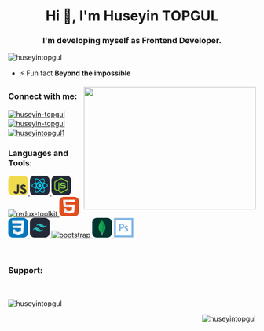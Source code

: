 <h1 align="center">Hi 👋, I'm Huseyin TOPGUL</h1>
<h3 align="center">I'm developing myself as Frontend Developer.</h3>

<p align="left"> <img src="https://komarev.com/ghpvc/?username=huseyintopgul&label=Profile%20views&color=0e75b6&style=flat" alt="huseyintopgul" /> </p>

- ⚡ Fun fact **Beyond the impossible**
<img src="https://www.activeblogs.com/wp-content/uploads/2021/08/1628529290971.gif" width="350" height='250' align="right"/>
<h3 align="left">Connect with me:</h3>
<p align="left">
<a href="https://www.linkedin.com/in/huseyin-topgul/" target="_blank"><img align="center" src="https://raw.githubusercontent.com/rahuldkjain/github-profile-readme-generator/master/src/images/icons/Social/linked-in-alt.svg" alt="huseyin-topgul" height="30" width="40" /></a>
<a href="https://www.instagram.com/huseyintopgul/" target="_blank"><img align="center" src="https://raw.githubusercontent.com/rahuldkjain/github-profile-readme-generator/master/src/images/icons/Social/instagram.svg" alt="huseyin-topgul" height="30" width="40" /></a>
<a href="https://medium.com/@huseyintopgul1" target="_blank"><img align="center" src="https://raw.githubusercontent.com/rahuldkjain/github-profile-readme-generator/master/src/images/icons/Social/medium.svg" alt="huseyintopgul1" height="30" width="40" /></a>
</p>

<h3 align="left">Languages and Tools:</h3>
<p align="left"> 
<a href="https://www.javascript.com/" target="_blank" rel="noreferrer"> <img src="https://github.com/tandpfun/skill-icons/raw/main/icons/JavaScript.svg" alt="JavaScript" width="40" height="40"/> </a> 
<a href="https://react.dev/" target="_blank" rel="noreferrer"> <img src="https://github.com/tandpfun/skill-icons/raw/main/icons/React-Dark.svg" alt="reactjs" width="40" height="40"/> </a> 
<a href="https://nodejs.org" target="_blank" rel="noreferrer"> <img src="https://github.com/tandpfun/skill-icons/raw/main/icons/NodeJS-Dark.svg" alt="nodejs" width="40" height="40"/> </a> 
<a href="https://redux-toolkit.js.org/" target="_blank" rel="noreferrer"> <img src="https://raw.githubusercontent.com/reduxjs/redux/master/logo/logo.png" alt="redux-toolkit" width="40" height="40"/> </a> 
<a href="https://html.com/" target="_blank" rel="noreferrer"> <img src="https://github.com/tandpfun/skill-icons/raw/main/icons/HTML.svg" alt="html" width="40" height="40"/> </a> 
<a href="https://www.css-com.com/" target="_blank" rel="noreferrer"> <img src="https://github.com/tandpfun/skill-icons/raw/main/icons/CSS.svg" alt="css" width="40" height="40"/> </a> 
<a href="https://tailwindcss.com/" target="_blank" rel="noreferrer"> <img src="https://github.com/tandpfun/skill-icons/raw/main/icons/TailwindCSS-Dark.svg" alt="tailwindcss" width="40" height="40"/> </a> 
<a href="https://getbootstrap.com/" target="_blank" rel="noreferrer"> <img src="https://avatars.githubusercontent.com/u/2918581?s=280&v=4" alt="bootstrap" width="40" height="40"/> </a>
<a href="https://www.mongodb.com/" target="_blank" rel="noreferrer"> <img src="https://github.com/tandpfun/skill-icons/raw/main/icons/MongoDB.svg" alt="mongodb" width="40" height="40"/> </a> 
<a href="https://www.photoshop.com/en" target="_blank" rel="noreferrer"> <img src="https://raw.githubusercontent.com/devicons/devicon/master/icons/photoshop/photoshop-line.svg" alt="photoshop" width="40" height="40"/> </a> 
  </p>
<br/>
<h3 align="left">Support:</h3>
<br/>

<p><img align="center" src="https://github-readme-stats.vercel.app/api/top-langs?username=huseyintopgul&show_icons=true&locale=en&layout=compact" alt="huseyintopgul" height="170" width="500" /></p>

<p><img align="right" src="https://github-readme-stats.vercel.app/api?username=huseyintopgul&show_icons=true&locale=en" alt="huseyintopgul" /></p>
